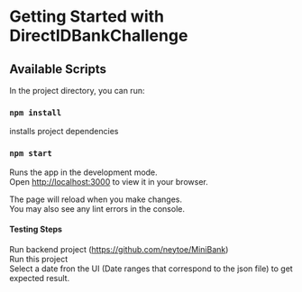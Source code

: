 # Getting Started with DirectIDBankChallenge



## Available Scripts

In the project directory, you can run:


### `npm install`

installs project dependencies

### `npm start`

Runs the app in the development mode.\
Open [http://localhost:3000](http://localhost:3000) to view it in your browser.

The page will reload when you make changes.\
You may also see any lint errors in the console.

#### Testing Steps
 Run backend project (https://github.com/neytoe/MiniBank) <br>
 Run this project <br>
 Select a date fron the UI (Date ranges that correspond to the json file) to get expected result. <br>








